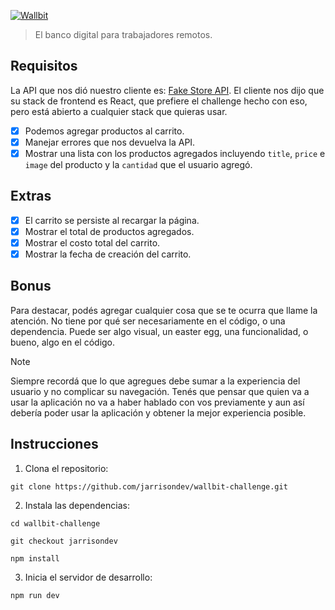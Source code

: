 [![Wallbit](./assets/logo.jpg)](https://wallbit.io/)

> El banco digital para trabajadores remotos.

## Requisitos

La API que nos dió nuestro cliente es: [Fake Store API](https://fakestoreapi.com/). El cliente nos dijo que su stack de frontend es React, que prefiere el challenge hecho con eso, pero está abierto a cualquier stack que quieras usar.

- [X] Podemos agregar productos al carrito.
- [X] Manejar errores que nos devuelva la API.
- [X] Mostrar una lista con los productos agregados incluyendo `title`, `price` e `image` del producto y la `cantidad` que el usuario agregó.

## Extras

- [X] El carrito se persiste al recargar la página.
- [X] Mostrar el total de productos agregados.
- [X] Mostrar el costo total del carrito.
- [X] Mostrar la fecha de creación del carrito.

## Bonus

Para destacar, podés agregar cualquier cosa que se te ocurra que llame la atención. No tiene por qué ser necesariamente en el código, o una dependencia. Puede ser algo visual, un easter egg, una funcionalidad, o bueno, algo en el código.

> [!NOTE]
> Siempre recordá que lo que agregues debe sumar a la experiencia del usuario y no complicar su navegación. Tenés que pensar que quien va a usar la aplicación no va a haber hablado con vos previamente y aun así debería poder usar la aplicación y obtener la mejor experiencia posible.

## Instrucciones


1. Clona el repositorio:

```shell
git clone https://github.com/jarrisondev/wallbit-challenge.git
```

2. Instala las dependencias:

```shell
cd wallbit-challenge

git checkout jarrisondev

npm install
```

3. Inicia el servidor de desarrollo:

```shell
npm run dev
```

